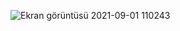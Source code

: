 ![Ekran görüntüsü 2021-09-01 110243](https://user-images.githubusercontent.com/77547429/131635277-258fa9d9-06a9-4c3b-9f91-380285abd8cc.png)
